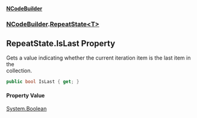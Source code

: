 #### [NCodeBuilder](index.md 'index')
### [NCodeBuilder](NCodeBuilder.md 'NCodeBuilder').[RepeatState&lt;T&gt;](NCodeBuilder.RepeatState_T_.md 'NCodeBuilder.RepeatState<T>')

## RepeatState<T>.IsLast Property

Gets a value indicating whether the current iteration item is the last item in the  
collection.

```csharp
public bool IsLast { get; }
```

#### Property Value
[System.Boolean](https://docs.microsoft.com/en-us/dotnet/api/System.Boolean 'System.Boolean')